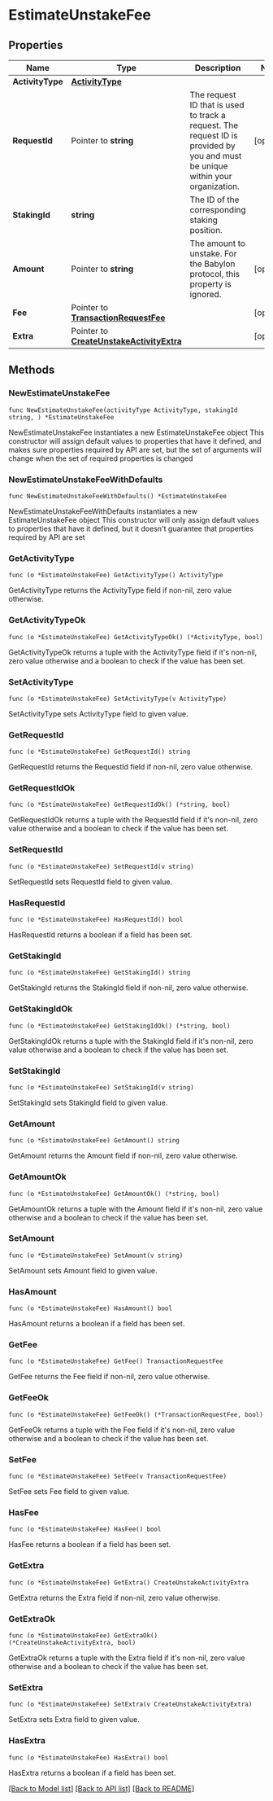 # EstimateUnstakeFee

## Properties

Name | Type | Description | Notes
------------ | ------------- | ------------- | -------------
**ActivityType** | [**ActivityType**](ActivityType.md) |  | 
**RequestId** | Pointer to **string** | The request ID that is used to track a request. The request ID is provided by you and must be unique within your organization. | [optional] 
**StakingId** | **string** | The ID of the corresponding staking position. | 
**Amount** | Pointer to **string** | The amount to unstake. For the Babylon protocol, this property is ignored. | [optional] 
**Fee** | Pointer to [**TransactionRequestFee**](TransactionRequestFee.md) |  | [optional] 
**Extra** | Pointer to [**CreateUnstakeActivityExtra**](CreateUnstakeActivityExtra.md) |  | [optional] 

## Methods

### NewEstimateUnstakeFee

`func NewEstimateUnstakeFee(activityType ActivityType, stakingId string, ) *EstimateUnstakeFee`

NewEstimateUnstakeFee instantiates a new EstimateUnstakeFee object
This constructor will assign default values to properties that have it defined,
and makes sure properties required by API are set, but the set of arguments
will change when the set of required properties is changed

### NewEstimateUnstakeFeeWithDefaults

`func NewEstimateUnstakeFeeWithDefaults() *EstimateUnstakeFee`

NewEstimateUnstakeFeeWithDefaults instantiates a new EstimateUnstakeFee object
This constructor will only assign default values to properties that have it defined,
but it doesn't guarantee that properties required by API are set

### GetActivityType

`func (o *EstimateUnstakeFee) GetActivityType() ActivityType`

GetActivityType returns the ActivityType field if non-nil, zero value otherwise.

### GetActivityTypeOk

`func (o *EstimateUnstakeFee) GetActivityTypeOk() (*ActivityType, bool)`

GetActivityTypeOk returns a tuple with the ActivityType field if it's non-nil, zero value otherwise
and a boolean to check if the value has been set.

### SetActivityType

`func (o *EstimateUnstakeFee) SetActivityType(v ActivityType)`

SetActivityType sets ActivityType field to given value.


### GetRequestId

`func (o *EstimateUnstakeFee) GetRequestId() string`

GetRequestId returns the RequestId field if non-nil, zero value otherwise.

### GetRequestIdOk

`func (o *EstimateUnstakeFee) GetRequestIdOk() (*string, bool)`

GetRequestIdOk returns a tuple with the RequestId field if it's non-nil, zero value otherwise
and a boolean to check if the value has been set.

### SetRequestId

`func (o *EstimateUnstakeFee) SetRequestId(v string)`

SetRequestId sets RequestId field to given value.

### HasRequestId

`func (o *EstimateUnstakeFee) HasRequestId() bool`

HasRequestId returns a boolean if a field has been set.

### GetStakingId

`func (o *EstimateUnstakeFee) GetStakingId() string`

GetStakingId returns the StakingId field if non-nil, zero value otherwise.

### GetStakingIdOk

`func (o *EstimateUnstakeFee) GetStakingIdOk() (*string, bool)`

GetStakingIdOk returns a tuple with the StakingId field if it's non-nil, zero value otherwise
and a boolean to check if the value has been set.

### SetStakingId

`func (o *EstimateUnstakeFee) SetStakingId(v string)`

SetStakingId sets StakingId field to given value.


### GetAmount

`func (o *EstimateUnstakeFee) GetAmount() string`

GetAmount returns the Amount field if non-nil, zero value otherwise.

### GetAmountOk

`func (o *EstimateUnstakeFee) GetAmountOk() (*string, bool)`

GetAmountOk returns a tuple with the Amount field if it's non-nil, zero value otherwise
and a boolean to check if the value has been set.

### SetAmount

`func (o *EstimateUnstakeFee) SetAmount(v string)`

SetAmount sets Amount field to given value.

### HasAmount

`func (o *EstimateUnstakeFee) HasAmount() bool`

HasAmount returns a boolean if a field has been set.

### GetFee

`func (o *EstimateUnstakeFee) GetFee() TransactionRequestFee`

GetFee returns the Fee field if non-nil, zero value otherwise.

### GetFeeOk

`func (o *EstimateUnstakeFee) GetFeeOk() (*TransactionRequestFee, bool)`

GetFeeOk returns a tuple with the Fee field if it's non-nil, zero value otherwise
and a boolean to check if the value has been set.

### SetFee

`func (o *EstimateUnstakeFee) SetFee(v TransactionRequestFee)`

SetFee sets Fee field to given value.

### HasFee

`func (o *EstimateUnstakeFee) HasFee() bool`

HasFee returns a boolean if a field has been set.

### GetExtra

`func (o *EstimateUnstakeFee) GetExtra() CreateUnstakeActivityExtra`

GetExtra returns the Extra field if non-nil, zero value otherwise.

### GetExtraOk

`func (o *EstimateUnstakeFee) GetExtraOk() (*CreateUnstakeActivityExtra, bool)`

GetExtraOk returns a tuple with the Extra field if it's non-nil, zero value otherwise
and a boolean to check if the value has been set.

### SetExtra

`func (o *EstimateUnstakeFee) SetExtra(v CreateUnstakeActivityExtra)`

SetExtra sets Extra field to given value.

### HasExtra

`func (o *EstimateUnstakeFee) HasExtra() bool`

HasExtra returns a boolean if a field has been set.


[[Back to Model list]](../README.md#documentation-for-models) [[Back to API list]](../README.md#documentation-for-api-endpoints) [[Back to README]](../README.md)


